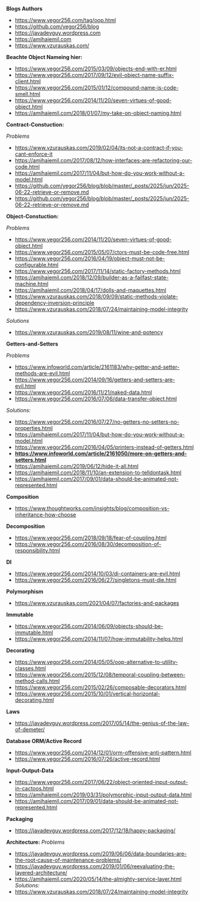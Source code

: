 
**Blogs Authors**
- https://www.yegor256.com/tag/oop.html
- https://github.com/yegor256/blog
- https://javadevguy.wordpress.com
- https://amihaiemil.com
- https://www.vzurauskas.com/

**Beachte Object Nameing hier:**
- https://www.yegor256.com/2015/03/09/objects-end-with-er.html
- https://www.yegor256.com/2017/09/12/evil-object-name-suffix-client.html
- https://www.yegor256.com/2015/01/12/compound-name-is-code-smell.html
- https://www.yegor256.com/2014/11/20/seven-virtues-of-good-object.html
- https://amihaiemil.com/2018/01/07/my-take-on-object-naming.html

**Contract-Constuction:**

*Problems*

- https://www.vzurauskas.com/2019/02/04/its-not-a-contract-if-you-cant-enforce-it
- https://amihaiemil.com/2017/08/12/how-interfaces-are-refactoring-our-code.html
- https://amihaiemil.com/2017/11/04/but-how-do-you-work-without-a-model.html
- https://github.com/yegor256/blog/blob/master/_posts/2025/jun/2025-06-22-retrieve-or-remove.md
- https://github.com/yegor256/blog/blob/master/_posts/2025/jun/2025-06-22-retrieve-or-remove.md

**Object-Constuction:**

*Problems*

- https://www.yegor256.com/2014/11/20/seven-virtues-of-good-object.html
- https://www.yegor256.com/2015/05/07/ctors-must-be-code-free.html
- https://www.yegor256.com/2016/04/19/object-must-not-be-configurable.html
- https://www.yegor256.com/2017/11/14/static-factory-methods.html
- https://amihaiemil.com/2018/12/09/builder-as-a-failfast-state-machine.html
- https://amihaiemil.com/2018/04/17/dolls-and-maquettes.html
- https://www.vzurauskas.com/2018/09/09/static-methods-violate-dependency-inversion-principle
- https://www.vzurauskas.com/2018/07/24/maintaining-model-integrity

*Solutions*

- https://www.vzurauskas.com/2019/08/11/wine-and-potency

**Getters-and-Setters**

*Problems*

- https://www.infoworld.com/article/2161183/why-getter-and-setter-methods-are-evil.html
- https://www.yegor256.com/2014/09/16/getters-and-setters-are-evil.html
- https://www.yegor256.com/2016/11/21/naked-data.html
- https://www.yegor256.com/2016/07/06/data-transfer-object.html

*Solutions:*
- https://www.yegor256.com/2016/07/27/no-getters-no-setters-no-properties.html
- https://amihaiemil.com/2017/11/04/but-how-do-you-work-without-a-model.html
- https://www.yegor256.com/2016/04/05/printers-instead-of-getters.html
- **https://www.infoworld.com/article/2161050/more-on-getters-and-setters.html**
- https://amihaiemil.com/2019/06/12/hide-it-all.html
- https://amihaiemil.com/2018/11/10/an-extension-to-telldontask.html
- https://amihaiemil.com/2017/09/01/data-should-be-animated-not-represented.html

**Composition**
- https://www.thoughtworks.com/insights/blog/composition-vs-inheritance-how-choose

**Decomposition**
- https://www.yegor256.com/2018/09/18/fear-of-coupling.html
- https://www.yegor256.com/2016/08/30/decomposition-of-responsibility.html

**DI**
- https://www.yegor256.com/2014/10/03/di-containers-are-evil.html
- https://www.yegor256.com/2016/06/27/singletons-must-die.html

**Polymorphism**
- https://www.vzurauskas.com/2021/04/07/factories-and-packages

**Immutable**
- https://www.yegor256.com/2014/06/09/objects-should-be-immutable.html
- https://www.yegor256.com/2014/11/07/how-immutability-helps.html

**Decorating**
- https://www.yegor256.com/2014/05/05/oop-alternative-to-utility-classes.html
- https://www.yegor256.com/2015/12/08/temporal-coupling-between-method-calls.html
- https://www.yegor256.com/2015/02/26/composable-decorators.html
- https://www.yegor256.com/2015/10/01/vertical-horizontal-decorating.html

**Laws**
- https://javadevguy.wordpress.com/2017/05/14/the-genius-of-the-law-of-demeter/

**Database ORM/Active Record**
- https://www.yegor256.com/2014/12/01/orm-offensive-anti-pattern.html
- https://www.yegor256.com/2016/07/26/active-record.html

 **Input-Output-Data**
- https://www.yegor256.com/2017/06/22/object-oriented-input-output-in-cactoos.html
- https://amihaiemil.com/2019/03/31/polymorphic-input-output-data.html
- https://amihaiemil.com/2017/09/01/data-should-be-animated-not-represented.html

**Packaging**
- https://javadevguy.wordpress.com/2017/12/18/happy-packaging/

**Architecture:**
*Problems*
- https://javadevguy.wordpress.com/2019/06/06/data-boundaries-are-the-root-cause-of-maintenance-problems/
- https://javadevguy.wordpress.com/2019/01/06/reevaluating-the-layered-architecture/
- https://amihaiemil.com/2020/05/14/the-almighty-service-layer.html
*Solutions:*
- https://www.vzurauskas.com/2018/07/24/maintaining-model-integrity
